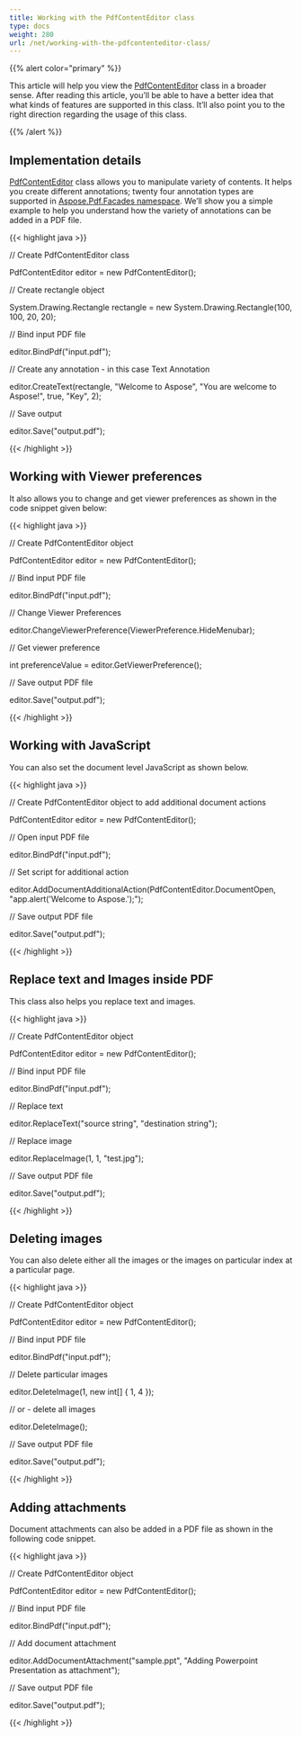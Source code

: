 ```yaml
---
title: Working with the PdfContentEditor class
type: docs
weight: 280
url: /net/working-with-the-pdfcontenteditor-class/
---
```


{{% alert color="primary" %}} 

This article will help you view the [PdfContentEditor](http://www.aspose.com/api/net/pdf/aspose.pdf.facades/PdfContentEditor) class in a broader sense. After reading this article, you’ll be able to have a better idea that what kinds of features are supported in this class. It’ll also point you to the right direction regarding the usage of this class.

{{% /alert %}} 
## **Implementation details**
[PdfContentEditor](http://www.aspose.com/api/net/pdf/aspose.pdf.facades/PdfContentEditor) class allows you to manipulate variety of contents. It helps you create different annotations; twenty four annotation types are supported in [Aspose.Pdf.Facades namespace](https://docs-qa.aspose.com/display/pdftemp/Aspose.Pdf.Facades+namespace). We’ll show you a simple example to help you understand how the variety of annotations can be added in a PDF file.



{{< highlight java >}}

 // Create PdfContentEditor class

PdfContentEditor editor = new PdfContentEditor();

// Create rectangle object

System.Drawing.Rectangle rectangle = new System.Drawing.Rectangle(100, 100, 20, 20);

// Bind input PDF file

editor.BindPdf("input.pdf");

// Create any annotation - in this case Text Annotation

editor.CreateText(rectangle, "Welcome to Aspose", "You are welcome to Aspose!", true, "Key", 2);

// Save output

editor.Save("output.pdf");



{{< /highlight >}}
## **Working with Viewer preferences**
It also allows you to change and get viewer preferences as shown in the code snippet given below:



{{< highlight java >}}

 // Create PdfContentEditor object

PdfContentEditor editor = new PdfContentEditor();

// Bind input PDF file

editor.BindPdf("input.pdf");

// Change Viewer Preferences

editor.ChangeViewerPreference(ViewerPreference.HideMenubar);

// Get viewer preference

int preferenceValue = editor.GetViewerPreference();

// Save output PDF file

editor.Save("output.pdf");



{{< /highlight >}}
## **Working with JavaScript**
You can also set the document level JavaScript as shown below.



{{< highlight java >}}

 // Create PdfContentEditor object to add additional document actions

PdfContentEditor editor = new PdfContentEditor();

// Open input PDF file

editor.BindPdf("input.pdf");

// Set script for additional action

editor.AddDocumentAdditionalAction(PdfContentEditor.DocumentOpen, "app.alert('Welcome to Aspose.');");

// Save output PDF file

editor.Save("output.pdf");



{{< /highlight >}}
## **Replace text and Images inside PDF**
This class also helps you replace text and images.



{{< highlight java >}}

 // Create PdfContentEditor object

PdfContentEditor editor = new PdfContentEditor();

// Bind input PDF file

editor.BindPdf("input.pdf");

// Replace text

editor.ReplaceText("source string", "destination string");

// Replace image

editor.ReplaceImage(1, 1, "test.jpg");

// Save output PDF file

editor.Save("output.pdf");



{{< /highlight >}}
## **Deleting images**
You can also delete either all the images or the images on particular index at a particular page.



{{< highlight java >}}

 // Create PdfContentEditor object

PdfContentEditor editor = new PdfContentEditor();

// Bind input PDF file

editor.BindPdf("input.pdf");

// Delete particular images

editor.DeleteImage(1, new int[] { 1, 4 });

// or - delete all images

editor.DeleteImage();

// Save output PDF file

editor.Save("output.pdf");



{{< /highlight >}}
## **Adding attachments**
Document attachments can also be added in a PDF file as shown in the following code snippet.



{{< highlight java >}}

 // Create PdfContentEditor object

PdfContentEditor editor = new PdfContentEditor();

// Bind input PDF file

editor.BindPdf("input.pdf");

// Add document attachment

editor.AddDocumentAttachment("sample.ppt", "Adding Powerpoint Presentation as attachment");

// Save output PDF file

editor.Save("output.pdf");



{{< /highlight >}}
